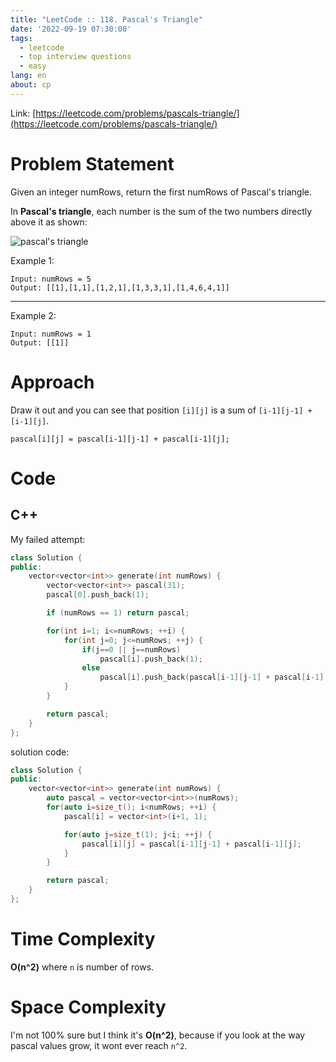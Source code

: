 ```yaml
---
title: "LeetCode :: 118. Pascal's Triangle"
date: '2022-09-19 07:30:00'
tags:
  - leetcode
  - top interview questions
  - easy
lang: en
about: cp
---
```


Link: [https://leetcode.com/problems/pascals-triangle/](https://leetcode.com/problems/pascals-triangle/)

# Problem Statement

Given an integer numRows, return the first numRows of Pascal's triangle.

In **Pascal's triangle**, each number is the sum of the two numbers directly above it as shown:

![pascal's triangle](https://upload.wikimedia.org/wikipedia/commons/0/0d/PascalTriangleAnimated2.gif)

Example 1:

```text
Input: numRows = 5
Output: [[1],[1,1],[1,2,1],[1,3,3,1],[1,4,6,4,1]]
```

---

Example 2:

```text
Input: numRows = 1
Output: [[1]]
```

# Approach

Draw it out and you can see that position `[i][j]` is a sum of `[i-1][j-1] + [i-1][j]`.

```text
pascal[i][j] = pascal[i-1][j-1] + pascal[i-1][j];
```

# Code

## C++

My failed attempt:

```cpp
class Solution {
public:
    vector<vector<int>> generate(int numRows) {
        vector<vector<int>> pascal(31);
        pascal[0].push_back(1);

        if (numRows == 1) return pascal;

        for(int i=1; i<=numRows; ++i) {
            for(int j=0; j<=numRows; ++j) {
                if(j==0 || j==numRows)
                    pascal[i].push_back(1);
                else
                    pascal[i].push_back(pascal[i-1][j-1] + pascal[i-1][j]);
            }
        }

        return pascal;
    }
};
```

solution code:

```cpp
class Solution {
public:
    vector<vector<int>> generate(int numRows) {
        auto pascal = vector<vector<int>>(numRows);
        for(auto i=size_t(); i<numRows; ++i) {
            pascal[i] = vector<int>(i+1, 1);

            for(auto j=size_t(1); j<i; ++j) {
                pascal[i][j] = pascal[i-1][j-1] + pascal[i-1][j];
            }
        }

        return pascal;
    }
};
```

# Time Complexity

**O(n^2)** where `n` is number of rows.

# Space Complexity

I'm not 100% sure but I think it's **O(n^2)**, because if you look at the way pascal values grow, it wont ever reach `n^2`.
